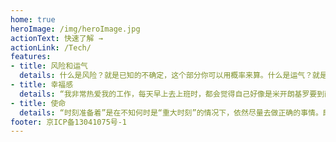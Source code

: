 ```yaml
---
home: true
heroImage: /img/heroImage.jpg
actionText: 快速了解 →
actionLink: /Tech/
features:
- title: 风险和运气
  details: 什么是风险？就是已知的不确定，这个部分你可以用概率来算。什么是运气？就是未知的不确定，你不知道什么是你不知道的。
- title: 幸福感
  details: “我非常热爱我的工作，每天早上去上班时，都会觉得自己好像是米开朗基罗要到西斯廷教堂作壁画一样。”
- title: 使命
  details: “时刻准备着”是在不知何时是“重大时刻”的情况下，依然尽量去做正确的事情。即使那一刻永不来临，你也会一直体验到接连不断涌来的幸福小高潮。
footer: 京ICP备13041075号-1
---
```

